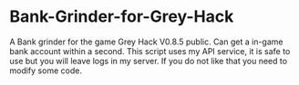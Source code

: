 # Bank-Grinder-for-Grey-Hack
A Bank grinder for the game Grey Hack V0.8.5 public. Can get a in-game bank account within a second.
This script uses my API service, it is safe to use but you will leave logs in my server. If you do not like that you need to modify some code.
